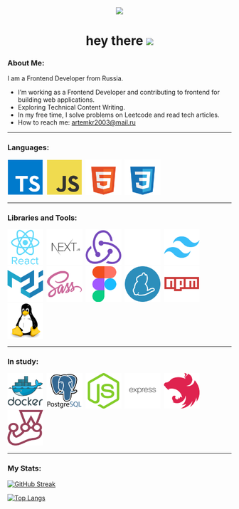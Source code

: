 <div id="header" align="center">
  <img src="https://media.giphy.com/media/bGgsc5mWoryfgKBx1u/giphy.gif" width="100"/>
</div>
<h1 align="center">
  hey there
  <img src="https://media.giphy.com/media/hvRJCLFzcasrR4ia7z/giphy.gif" width="30px"/>
</h1>

### About Me:
I am a Frontend Developer from Russia.
- I’m working as a Frontend Developer and contributing to frontend for building web applications.
- Exploring Technical Content Writing.
- In my free time, I solve problems on Leetcode and read tech articles.
- How to reach me: artemkr2003@mail.ru

---

### Languages:
<div>
  <img src="https://raw.githubusercontent.com/devicons/devicon/55609aa5bd817ff167afce0d965585c92040787a/icons/typescript/typescript-original.svg" title="TS" alt="TS" width="80" height="80"/>&nbsp;
  <img src="https://raw.githubusercontent.com/devicons/devicon/55609aa5bd817ff167afce0d965585c92040787a/icons/javascript/javascript-original.svg" title="JS" alt="JS" width="80" height="80"/>&nbsp;
  <img src="images/HTML.svg" title="HTML5" alt="HTML5" width="80" height="80"/>&nbsp;
  <img src="images/CSS.svg" title="CSS3" alt="CSS3" width="80" height="80"/>&nbsp;
</div>

---

### Libraries and Tools:
<div>
  <img src="https://raw.githubusercontent.com/devicons/devicon/55609aa5bd817ff167afce0d965585c92040787a/icons/react/react-original-wordmark.svg" title="React" alt="React" width="80" height="80"/>&nbsp;
  <img src="images/Nextjs.svg" title="Nextjs" alt="Nextjs" width="80" height="80"/>&nbsp;
  <img src="https://raw.githubusercontent.com/devicons/devicon/55609aa5bd817ff167afce0d965585c92040787a/icons/redux/redux-original.svg" title="Redux" alt="Redux" width="80" height="80"/>&nbsp;
  <img src="images/Socketio.svg" title="Socket.IO" alt="Socket.IO" width="80" height="80"/>&nbsp;
  <img src="https://raw.githubusercontent.com/devicons/devicon/55609aa5bd817ff167afce0d965585c92040787a/icons/tailwindcss/tailwindcss-plain.svg" title="TailwindCSS" alt="TailwindCSS" width="80" height="80"/>&nbsp;
  <img src="https://raw.githubusercontent.com/devicons/devicon/55609aa5bd817ff167afce0d965585c92040787a/icons/materialui/materialui-original.svg" title="MUI" alt="MUI" width="80" height="80"/>&nbsp;
  <img src="https://raw.githubusercontent.com/devicons/devicon/55609aa5bd817ff167afce0d965585c92040787a/icons/sass/sass-original.svg" title="SASS" alt="SASS" width="80" height="80"/>&nbsp;
  <img src="https://raw.githubusercontent.com/devicons/devicon/55609aa5bd817ff167afce0d965585c92040787a/icons/figma/figma-original.svg" title="Figma" alt="Figma" width="80" height="80"/>&nbsp;
  <img src="https://raw.githubusercontent.com/devicons/devicon/55609aa5bd817ff167afce0d965585c92040787a/icons/yarn/yarn-original.svg" title="Yarn" alt="Yarn" width="80" height="80"/>&nbsp;
  <img src="https://raw.githubusercontent.com/devicons/devicon/55609aa5bd817ff167afce0d965585c92040787a/icons/npm/npm-original-wordmark.svg" title="npm" alt="npm" width="80" height="80"/>&nbsp;
  <img src="https://raw.githubusercontent.com/devicons/devicon/55609aa5bd817ff167afce0d965585c92040787a/icons/linux/linux-original.svg" title="Linux" alt="Linux" width="80" height="80"/>&nbsp;
</div>

---

### In study:
<div>
  <img src="https://raw.githubusercontent.com/devicons/devicon/55609aa5bd817ff167afce0d965585c92040787a/icons/docker/docker-original-wordmark.svg" title="Docker" alt="Docker" width="80" height="80"/>&nbsp;
  <img src="https://raw.githubusercontent.com/devicons/devicon/55609aa5bd817ff167afce0d965585c92040787a/icons/postgresql/postgresql-original-wordmark.svg" title="PostgreSQL" alt="PostgreSQL" width="80" height="80"/>&nbsp;
  <img src="https://raw.githubusercontent.com/devicons/devicon/55609aa5bd817ff167afce0d965585c92040787a/icons/nodejs/nodejs-original.svg" title="Nodejs" alt="Nodejs" width="80" height="80"/>&nbsp;
  <img src="images/Express.svg" title="express" alt="express" width="80" height="80"/>&nbsp;
  <img src="https://raw.githubusercontent.com/devicons/devicon/55609aa5bd817ff167afce0d965585c92040787a/icons/nestjs/nestjs-plain.svg" title="nestjs" alt="nestjs" width="80" height="80"/>&nbsp;
  <img src="https://raw.githubusercontent.com/devicons/devicon/55609aa5bd817ff167afce0d965585c92040787a/icons/jest/jest-plain.svg" title="jest" alt="jest" width="80" height="80"/>&nbsp;
</div>

---

### My Stats:

[![GitHub Streak](https://streak-stats.demolab.com?user=crewch&theme=react)](https://git.io/streak-stats)


[![Top Langs](https://github-readme-stats.vercel.app/api/top-langs/?username=crewch&theme=react)](https://github.com/anuraghazra/github-readme-stats)

